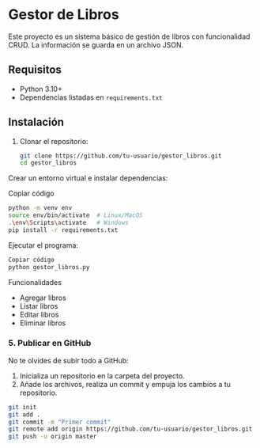# Gestor de Libros

Este proyecto es un sistema básico de gestión de libros con funcionalidad CRUD. La información se guarda en un archivo JSON.

## Requisitos

- Python 3.10+
- Dependencias listadas en `requirements.txt`

## Instalación

1. Clonar el repositorio:
   ```bash
   git clone https://github.com/tu-usuario/gestor_libros.git
   cd gestor_libros

Crear un entorno virtual e instalar dependencias:

Copiar código
```bash
python -m venv env
source env/bin/activate  # Linux/MacOS
.\env\Scripts\activate   # Windows
pip install -r requirements.txt
```

Ejecutar el programa:

```bash
Copiar código
python gestor_libros.py
```
Funcionalidades

- Agregar libros
- Listar libros
- Editar libros
- Eliminar libros


### 5. Publicar en GitHub

No te olvides de subir todo a GitHub:
1. Inicializa un repositorio en la carpeta del proyecto.
2. Añade los archivos, realiza un commit y empuja los cambios a tu repositorio.



```bash
git init
git add .
git commit -m "Primer commit"
git remote add origin https://github.com/tu-usuario/gestor_libros.git
git push -u origin master
